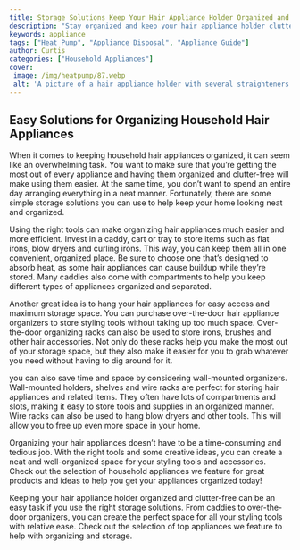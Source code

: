 ```yaml
---
title: Storage Solutions Keep Your Hair Appliance Holder Organized and Clutter-Free
description: "Stay organized and keep your hair appliance holder clutter-free Learn quick and easy storage solutions from our blog post Read to find out more"
keywords: appliance
tags: ["Heat Pump", "Appliance Disposal", "Appliance Guide"]
author: Curtis
categories: ["Household Appliances"]
cover: 
 image: /img/heatpump/87.webp
 alt: 'A picture of a hair appliance holder with several straighteners and curling irons hanging on it'
---
```

## Easy Solutions for Organizing Household Hair Appliances 
When it comes to keeping household hair appliances organized, it can seem like an overwhelming task. You want to make sure that you’re getting the most out of every appliance and having them organized and clutter-free will make using them easier. At the same time, you don’t want to spend an entire day arranging everything in a neat manner. Fortunately, there are some simple storage solutions you can use to help keep your home looking neat and organized. 

Using the right tools can make organizing hair appliances much easier and more efficient. Invest in a caddy, cart or tray to store items such as flat irons, blow dryers and curling irons. This way, you can keep them all in one convenient, organized place. Be sure to choose one that’s designed to absorb heat, as some hair appliances can cause buildup while they’re stored. Many caddies also come with compartments to help you keep different types of appliances organized and separated. 

Another great idea is to hang your hair appliances for easy access and maximum storage space. You can purchase over-the-door hair appliance organizers to store styling tools without taking up too much space. Over-the-door organizing racks can also be used to store irons, brushes and other hair accessories. Not only do these racks help you make the most out of your storage space, but they also make it easier for you to grab whatever you need without having to dig around for it. 

 you can also save time and space by considering wall-mounted organizers. Wall-mounted holders, shelves and wire racks are perfect for storing hair appliances and related items. They often have lots of compartments and slots, making it easy to store tools and supplies in an organized manner. Wire racks can also be used to hang blow dryers and other tools. This will allow you to free up even more space in your home. 

Organizing your hair appliances doesn’t have to be a time-consuming and tedious job. With the right tools and some creative ideas, you can create a neat and well-organized space for your styling tools and accessories. Check out the selection of household appliances we feature for great products and ideas to help you get your appliances organized today! 

Keeping your hair appliance holder organized and clutter-free can be an easy task if you use the right storage solutions. From caddies to over-the-door organizers, you can create the perfect space for all your styling tools with relative ease. Check out the selection of top appliances we feature to help with organizing and storage.
